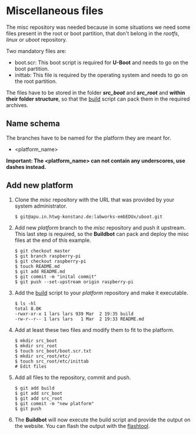 # Miscellaneous files

The misc repository was needed because in some situations we need some files
present in the root or boot partition, that don't belong in the *rootfs*,
*linux* or *uboot* repository.

Two mandatory files are:
* boot.scr: This boot script is required for **U-Boot** and needs to go on the
  boot partition.
* inittab: This file is required by the operating system and needs to go on the
  root partition.

The files have to be stored in the folder ***src_boot*** and ***src_root*** and
**within their folder structure**, so that the [build](usage/misc/files/build)
script can pack them in the required archives.

## Name schema
The branches have to be named for the platform they are meant for.
* \<platform\_name\>

**Important: The \<platform\_name\> can not contain any underscores, use dashes
instead.**

## Add new platform

1. Clone the *misc* repository with the URL that was provided by your system
   administrator.
   ```
   $ git@apu.in.htwg-konstanz.de:labworks-embEDUx/uboot.git
   ```

1. Add new *platform* branch to the *misc* repository and push it upstream.
This last step is required, so the **Buildbot** can pack and deploy the misc
files at the end of this example.
   ```
   $ git checkout master
   $ git branch raspberry-pi
   $ git checkout raspberry-pi
   $ touch README.md
   $ git add README.md
   $ git commit -m "inital commit"
   $ git push --set-upstream origin raspberry-pi 
   ```

1. Add the [build](usage/misc/files/build) script to your *platform* repository
and make it executable.
   ```
   $ ls -hl
   total 8.0K
   -rwxr-xr-x 1 lars lars 939 Mar  2 19:35 build
   -rw-r--r-- 1 lars lars   1 Mar  2 19:33 README.md
   ```

1. Add at least these two files and modify them to fit to the platform.
   ```
   $ mkdir src_boot
   $ mkdir src_root
   $ touch src_boot/boot.scr.txt
   $ mkdir src_root/etc/
   $ touch src_root/etc/inittab
   # Edit files
   ```

1. Add all files to the repository, commit and push.
   ```
   $ git add build
   $ git add src_boot
   $ git add src_root
   $ git commit -m "new platform"
   $ git push
   ```

1. The **Buildbot** will now execute the build script and provide the output on the website. You can flash the output with the [flashtool](usage/flashtool/README.md).

